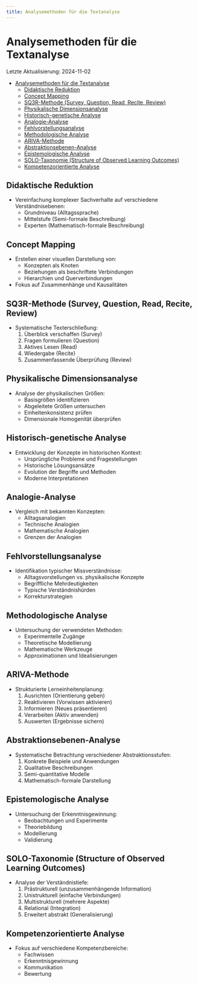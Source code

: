 ```yaml
---
title: Analysemethoden für die Textanalyse
---
```


# Analysemethoden für die Textanalyse

Letzte Aktualisierung: 2024-11-02

- [Analysemethoden für die Textanalyse](#analysemethoden-für-die-textanalyse)
  - [Didaktische Reduktion](#didaktische-reduktion)
  - [Concept Mapping](#concept-mapping)
  - [SQ3R-Methode (Survey, Question, Read, Recite, Review)](#sq3r-methode-survey-question-read-recite-review)
  - [Physikalische Dimensionsanalyse](#physikalische-dimensionsanalyse)
  - [Historisch-genetische Analyse](#historisch-genetische-analyse)
  - [Analogie-Analyse](#analogie-analyse)
  - [Fehlvorstellungsanalyse](#fehlvorstellungsanalyse)
  - [Methodologische Analyse](#methodologische-analyse)
  - [ARIVA-Methode](#ariva-methode)
  - [Abstraktionsebenen-Analyse](#abstraktionsebenen-analyse)
  - [Epistemologische Analyse](#epistemologische-analyse)
  - [SOLO-Taxonomie (Structure of Observed Learning Outcomes)](#solo-taxonomie-structure-of-observed-learning-outcomes)
  - [Kompetenzorientierte Analyse](#kompetenzorientierte-analyse)

## Didaktische Reduktion

- Vereinfachung komplexer Sachverhalte auf verschiedene Verständnisebenen:
  - Grundniveau (Alltagssprache)
  - Mittelstufe (Semi-formale Beschreibung)
  - Experten (Mathematisch-formale Beschreibung)

## Concept Mapping

- Erstellen einer visuellen Darstellung von:
  - Konzepten als Knoten
  - Beziehungen als beschriftete Verbindungen
  - Hierarchien und Querverbindungen
- Fokus auf Zusammenhänge und Kausalitäten

## SQ3R-Methode (Survey, Question, Read, Recite, Review)

- Systematische Texterschließung:
  1. Überblick verschaffen (Survey)
  2. Fragen formulieren (Question)
  3. Aktives Lesen (Read)
  4. Wiedergabe (Recite)
  5. Zusammenfassende Überprüfung (Review)

## Physikalische Dimensionsanalyse

- Analyse der physikalischen Größen:
  - Basisgrößen identifizieren
  - Abgeleitete Größen untersuchen
  - Einheitenkonsistenz prüfen
  - Dimensionale Homogenität überprüfen

## Historisch-genetische Analyse

- Entwicklung der Konzepte im historischen Kontext:
  - Ursprüngliche Probleme und Fragestellungen
  - Historische Lösungsansätze
  - Evolution der Begriffe und Methoden
  - Moderne Interpretationen

## Analogie-Analyse

- Vergleich mit bekannten Konzepten:
  - Alltagsanalogien
  - Technische Analogien
  - Mathematische Analogien
  - Grenzen der Analogien

## Fehlvorstellungsanalyse

- Identifikation typischer Missverständnisse:
  - Alltagsvorstellungen vs. physikalische Konzepte
  - Begriffliche Mehrdeutigkeiten
  - Typische Verständnishürden
  - Korrekturstrategien

## Methodologische Analyse

- Untersuchung der verwendeten Methoden:
  - Experimentelle Zugänge
  - Theoretische Modellierung
  - Mathematische Werkzeuge
  - Approximationen und Idealisierungen

## ARIVA-Methode

- Strukturierte Lerneinheitenplanung:
  1. Ausrichten (Orientierung geben)
  2. Reaktivieren (Vorwissen aktivieren)
  3. Informieren (Neues präsentieren)
  4. Verarbeiten (Aktiv anwenden)
  5. Auswerten (Ergebnisse sichern)

## Abstraktionsebenen-Analyse

- Systematische Betrachtung verschiedener Abstraktionsstufen:
  1. Konkrete Beispiele und Anwendungen
  2. Qualitative Beschreibungen
  3. Semi-quantitative Modelle
  4. Mathematisch-formale Darstellung

## Epistemologische Analyse

- Untersuchung der Erkenntnisgewinnung:
  - Beobachtungen und Experimente
  - Theoriebildung
  - Modellierung
  - Validierung

## SOLO-Taxonomie (Structure of Observed Learning Outcomes)

- Analyse der Verständnistiefe:
  1. Prästrukturell (unzusammenhängende Information)
  2. Unistrukturell (einfache Verbindungen)
  3. Multistrukturell (mehrere Aspekte)
  4. Relational (Integration)
  5. Erweitert abstrakt (Generalisierung)

## Kompetenzorientierte Analyse

- Fokus auf verschiedene Kompetenzbereiche:
  - Fachwissen
  - Erkenntnisgewinnung
  - Kommunikation
  - Bewertung
